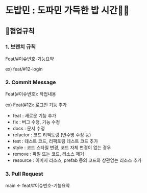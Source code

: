 # 도밥민 : 도파민 가득한 밥 시간🍚🍚

## 📍협업규칙

### 1. 브랜치 규칙

Feat/#이슈번호-기능요약

ex) feat/#12-login

### 2. Commit Message

Feat(#이슈번호): 작업내용

ex) Feat(#12): 로그인 기능 추가

- feat : 새로운 기능 추가
- fix : 버그 수정, 기능 수정
- docs : 문서 수정
- refactor : 코드 리팩토링 (변수명 수정 등)
- test : 테스트 코드, 리팩토링 테스트 코드 추가
- style : 코드 스타일 변경, 코드 자체 변경이 없는 경우
- remove : 파일 또는 코드, 리소스 제거
- resource : 이미지 리소스, prefab 등의 코드와 상관없는 리소스 추가

### 3. Pull Request

main <- feat/#이슈번호-기능요약
